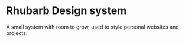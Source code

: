 # Rhubarb Design system

A small system with room to grow, used to style personal websites and projects.
